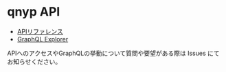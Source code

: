# qnyp API

- [APIリファレンス](http://developer.qnyp.com/)
- [GraphQL Explorer](https://graphql-explorer.qnyp.com/)

APIへのアクセスやGraphQLの挙動について質問や要望がある際は Issues にてお知らせください。
